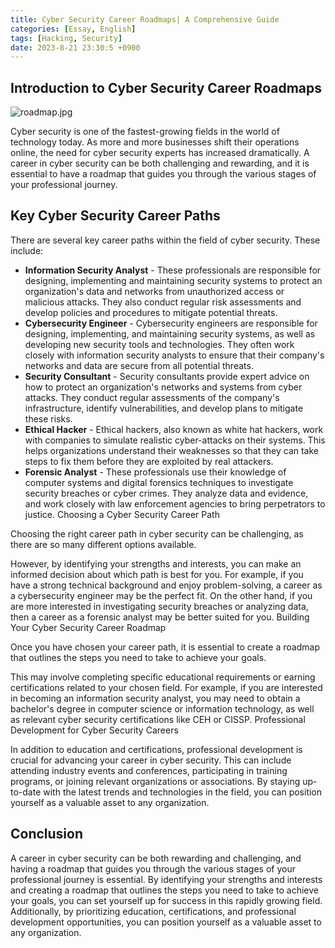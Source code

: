 ```yaml
---
title: Cyber Security Career Roadmaps| A Comprehensive Guide
categories: [Essay, English]
tags: [Hacking, Security]
date: 2023-8-21 23:30:5 +0900
---
```


Introduction to Cyber Security Career Roadmaps
--------------------------------------

![roadmap.jpg](/posts/2023-08-21-hacking-roaldmap.jpg)

Cyber security is one of the fastest-growing fields in the world of technology today. As more and more businesses shift their operations online, the need for cyber security experts has increased dramatically. A career in cyber security can be both challenging and rewarding, and it is essential to have a roadmap that guides you through the various stages of your professional journey.

Key Cyber Security Career Paths
-------------------------

There are several key career paths within the field of cyber security. These include:
* **Information Security Analyst** - These professionals are responsible for designing, implementing and maintaining security systems to protect an organization's data and networks from unauthorized access or malicious attacks. They also conduct regular risk assessments and develop policies and procedures to mitigate potential threats.
* **Cybersecurity Engineer** - Cybersecurity engineers are responsible for designing, implementing, and maintaining security systems, as well as developing new security tools and technologies. They often work closely with information security analysts to ensure that their company's networks and data are secure from all potential threats.
* **Security Consultant** - Security consultants provide expert advice on how to protect an organization's networks and systems from cyber attacks. They conduct regular assessments of the company's infrastructure, identify vulnerabilities, and develop plans to mitigate these risks.
* **Ethical Hacker** - Ethical hackers, also known as white hat hackers, work with companies to simulate realistic cyber-attacks on their systems. This helps organizations understand their weaknesses so that they can take steps to fix them before they are exploited by real attackers.
* **Forensic Analyst** - These professionals use their knowledge of computer systems and digital forensics techniques to investigate security breaches or cyber crimes. They analyze data and evidence, and work closely with law enforcement agencies to bring perpetrators to justice.
Choosing a Cyber Security Career Path

Choosing the right career path in cyber security can be challenging, as there are so many different options available. 

However, by identifying your strengths and interests, you can make an informed decision about which path is best for you. For example, if you have a strong technical background and enjoy problem-solving, a career as a cybersecurity engineer may be the perfect fit. On the other hand, if you are more interested in investigating security breaches or analyzing data, then a career as a forensic analyst may be better suited for you.
Building Your Cyber Security Career Roadmap

Once you have chosen your career path, it is essential to create a roadmap that outlines the steps you need to take to achieve your goals. 

This may involve completing specific educational requirements or earning certifications related to your chosen field. For example, if you are interested in becoming an information security analyst, you may need to obtain a bachelor's degree in computer science or information technology, as well as relevant cyber security certifications like CEH or CISSP.
Professional Development for Cyber Security Careers

In addition to education and certifications, professional development is crucial for advancing your career in cyber security. This can include attending industry events and conferences, participating in training programs, or joining relevant organizations or associations. By staying up-to-date with the latest trends and technologies in the field, you can position yourself as a valuable asset to any organization.

Conclusion
----------

A career in cyber security can be both rewarding and challenging, and having a roadmap that guides you through the various stages of your professional journey is essential. By identifying  your strengths and interests and creating a roadmap that outlines the steps you need to take to achieve your goals, you can set yourself up for success in this rapidly growing field. Additionally, by prioritizing education, certifications, and professional development opportunities, you can position yourself as a valuable asset to any organization.
